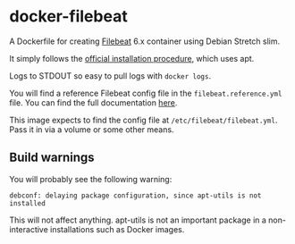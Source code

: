 # docker-filebeat

A Dockerfile for creating [Filebeat](https://www.elastic.co/products/beats/filebeat) 6.x container 
using Debian Stretch slim.

It simply follows the [official installation procedure](https://www.elastic.co/guide/en/beats/filebeat/current/setup-repositories.html), which uses apt. 

Logs to STDOUT so easy to pull logs with `docker logs`.

You will find a reference Filebeat config file in the `filebeat.reference.yml` file. You can find 
the full documentation [here](https://www.elastic.co/guide/en/beats/filebeat/current/configuring-howto-filebeat.html).

This image expects to find the config file at `/etc/filebeat/filebeat.yml`. Pass it in via
a volume or some other means.

## Build warnings

You will probably see the following warning:

`debconf: delaying package configuration, since apt-utils is not installed`

This will not affect anything. apt-utils is not an important package in a non-interactive 
installations such as Docker images.